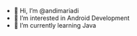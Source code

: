 - 👋 Hi, I’m @andimariadi
- 👀 I’m interested in Android Development
- 🌱 I’m currently learning Java

<!---
andimariadi/andimariadi is a ✨ special ✨ repository because its `README.md` (this file) appears on your GitHub profile.
You can click the Preview link to take a look at your changes.
--->
